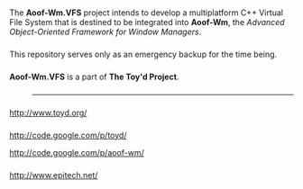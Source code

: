 #  #

The **Aoof-Wm.VFS**  project intends to develop a multiplatform C++ Virtual File System that is destined to be integrated into **Aoof-Wm**, the _Advanced Object-Oriented Framework for Window Managers_.

###  ###

###  ###

This repository serves only as an emergency backup for the time being.

###  ###

**Aoof-Wm.VFS** is a part of **The Toy'd Project**.

###  ###

> - - - - - - - - - - - - - - - - - - - - - - - - - - - - - - - - - - - - - - - -

###  ###

###  ###

http://www.toyd.org/

###  ###

http://code.google.com/p/toyd/

http://code.google.com/p/aoof-wm/

###  ###

http://www.epitech.net/




